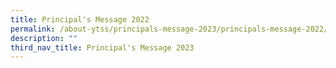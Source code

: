 ```yaml
---
title: Principal's Message 2022
permalink: /about-ytss/principals-message-2023/principals-message-2022/
description: ""
third_nav_title: Principal's Message 2023
---
```

